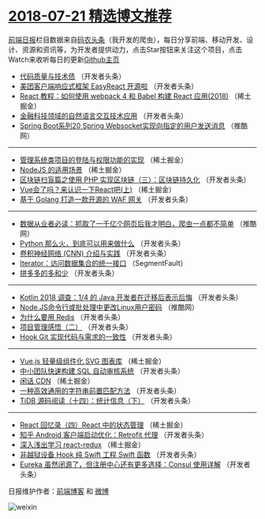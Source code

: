 # [2018-07-21 精选博文推荐](http://hao.caibaojian.com/date/2018/07/21)

[前端日报](http://caibaojian.com/c/news)栏目数据来自[码农头条](http://hao.caibaojian.com/)（我开发的爬虫），每日分享前端、移动开发、设计、资源和资讯等，为开发者提供动力，点击Star按钮来关注这个项目，点击Watch来收听每日的更新[Github主页](https://github.com/kujian/frontendDaily)
* [代码质量与技术债](http://hao.caibaojian.com/80557.html) （开发者头条）
* [美团客户端响应式框架 EasyReact 开源啦](http://hao.caibaojian.com/80553.html) （开发者头条）
* [React 教程：如何使用 webpack 4 和 Babel 构建 React 应用(2018)](http://hao.caibaojian.com/80538.html) （稀土掘金）
* [金融科技领域的自然语言交互技术应用](http://hao.caibaojian.com/80562.html) （开发者头条）
* [Spring Boot系列20 Spring Websocket实现向指定的用户发送消息](http://hao.caibaojian.com/80587.html) （推酷网）

***
* [管理系统类项目的登陆与权限功能的实现](http://hao.caibaojian.com/80533.html) （稀土掘金）
* [NodeJS 的适用场景](http://hao.caibaojian.com/80531.html) （稀土掘金）
* [区块链扫盲篇之使用 PHP 实现区块链（三）：区块链持久化](http://hao.caibaojian.com/80560.html) （开发者头条）
* [Vue会了吗？来认识一下React吧(上)](http://hao.caibaojian.com/80535.html) （稀土掘金）
* [基于 Golang 打造一款开源的 WAF 网关](http://hao.caibaojian.com/80554.html) （开发者头条）

***
* [数据从业者必读：抓取了一千亿个网页后我才明白，爬虫一点都不简单](http://hao.caibaojian.com/80586.html) （推酷网）
* [Python 那么火，到底可以用来做什么](http://hao.caibaojian.com/80549.html) （开发者头条）
* [卷积神经网络 (CNN) 介绍与实践](http://hao.caibaojian.com/80558.html) （开发者头条）
* [Iterator：访问数据集合的统一接口](http://hao.caibaojian.com/80530.html) （SegmentFault）
* [拼多多的多和少](http://hao.caibaojian.com/80550.html) （开发者头条）

***
* [Kotlin 2018 调查：1/4 的 Java 开发者在迁移后表示后悔](http://hao.caibaojian.com/80559.html) （开发者头条）
* [Node.JS命令行或批处理中更改Linux用户密码](http://hao.caibaojian.com/80585.html) （推酷网）
* [为什么要用 Redis](http://hao.caibaojian.com/80548.html) （开发者头条）
* [项目管理感悟（二）](http://hao.caibaojian.com/80551.html) （开发者头条）
* [Hook Git 实现代码与需求的一致性](http://hao.caibaojian.com/80561.html) （开发者头条）

***
* [Vue.js 轻量级组件化 SVG 图表库](http://hao.caibaojian.com/80532.html) （稀土掘金）
* [中小团队快速构建 SQL 自动审核系统](http://hao.caibaojian.com/80552.html) （开发者头条）
* [闲话 CDN](http://hao.caibaojian.com/80534.html) （稀土掘金）
* [一种高效通用的字符串前置匹配方法](http://hao.caibaojian.com/80563.html) （开发者头条）
* [TiDB 源码阅读（十四）：统计信息（下）](http://hao.caibaojian.com/80564.html) （开发者头条）

***
* [React 回忆录（四）React 中的状态管理](http://hao.caibaojian.com/80536.html) （稀土掘金）
* [知乎 Android 客户端启动优化：Retrofit 代理](http://hao.caibaojian.com/80565.html) （开发者头条）
* [深入浅出学习 react-redux](http://hao.caibaojian.com/80537.html) （稀土掘金）
* [非越狱设备 Hook 纯 Swift 工程 Swift 函数](http://hao.caibaojian.com/80555.html) （开发者头条）
* [Eureka 虽然闭源了，但注册中心还有更多选择：Consul 使用详解](http://hao.caibaojian.com/80556.html) （开发者头条）

日报维护作者：[前端博客](http://caibaojian.com/) 和 [微博](http://caibaojian.com/go/weibo)

![weixin](https://user-images.githubusercontent.com/3055447/38468989-651132ac-3b80-11e8-8e6b-15122322a9d7.png)